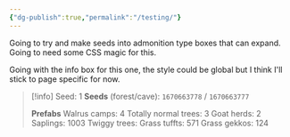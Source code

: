 ```yaml
---
{"dg-publish":true,"permalink":"/testing/"}
---
```


Going to try and make seeds into admonition type boxes that can expand. Going to need some CSS magic for this.

Going with the info box for this one, the style could be global but I think I'll stick to page specific for now.

>[!info] Seed: 1
>**Seeds** (forest/cave): `1670663778` / `1670663777`
>
>**Prefabs**
> Walrus camps: 4
> Totally normal trees: 3
> Goat herds: 2
> Saplings: 1003
> Twiggy trees:
> Grass tuffts: 571
> Grass gekkos: 124